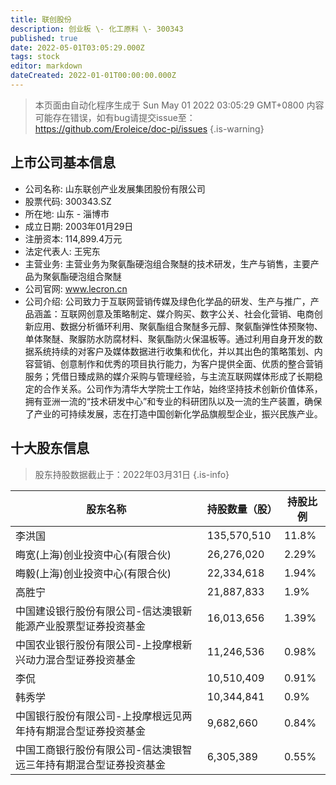 ```yaml
---
title: 联创股份
description: 创业板 \- 化工原料 \- 300343
published: true
date: 2022-05-01T03:05:29.000Z
tags: stock
editor: markdown
dateCreated: 2022-01-01T00:00:00.000Z
---
```


> 本页面由自动化程序生成于 Sun May 01 2022 03:05:29 GMT+0800
> 内容可能存在错误，如有bug请提交issue至：https://github.com/Eroleice/doc-pi/issues
{.is-warning}

## 上市公司基本信息
- 公司名称: 山东联创产业发展集团股份有限公司
- 股票代码: 300343.SZ
- 所在地: 山东 - 淄博市
- 成立日期: 2003年01月29日
- 注册资本: 114,899.4万元
- 法定代表人: 王宪东
- 主营业务: 主营业务为聚氨酯硬泡组合聚醚的技术研发，生产与销售，主要产品为聚氨酯硬泡组合聚醚
- 公司官网: www.lecron.cn
- 公司介绍: 公司致力于互联网营销传媒及绿色化学品的研发、生产与推广，产品涵盖：互联网创意及策略制定、媒介购买、数字公关、社会化营销、电商创新应用、数据分析循环利用、聚氨酯组合聚醚多元醇、聚氨酯弹性体预聚物、单体聚醚、聚脲防水防腐材料、聚氨酯防火保温板等。通过利用自身开发的数据系统持续的对客户及媒体数据进行收集和优化，并以其出色的策略策划、内容营销、创意制作和优秀的项目执行能力，为客户提供全面、优质的整合营销服务；凭借日臻成熟的媒介采购与管理经验，与主流互联网媒体形成了长期稳定的合作关系。公司作为清华大学院士工作站，始终坚持技术创新价值体系，拥有亚洲一流的“技术研发中心”和专业的科研团队以及一流的生产装置，确保了产业的可持续发展，志在打造中国创新化学品旗舰型企业，振兴民族产业。


## 十大股东信息
> 股东持股数据截止于：2022年03月31日
{.is-info}

| 股东名称 | 持股数量（股） | 持股比例 |
| --- | --- | --- |
| 李洪国 | 135,570,510 | 11.8% |
| 晦宽(上海)创业投资中心(有限合伙) | 26,276,020 | 2.29% |
| 晦毅(上海)创业投资中心(有限合伙) | 22,334,618 | 1.94% |
| 高胜宁 | 21,887,833 | 1.9% |
| 中国建设银行股份有限公司-信达澳银新能源产业股票型证券投资基金 | 16,013,656 | 1.39% |
| 中国农业银行股份有限公司-上投摩根新兴动力混合型证券投资基金 | 11,246,536 | 0.98% |
| 李侃 | 10,510,409 | 0.91% |
| 韩秀学 | 10,344,841 | 0.9% |
| 中国银行股份有限公司-上投摩根远见两年持有期混合型证券投资基金 | 9,682,660 | 0.84% |
| 中国工商银行股份有限公司-信达澳银智远三年持有期混合型证券投资基金 | 6,305,389 | 0.55% |




